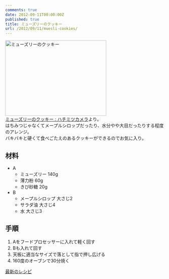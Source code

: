```yaml
---
comments: true
date: 2012-09-11T00:00:00Z
published: true
title: ミューズリーのクッキー
url: /2012/09/11/muesli-cookies/
---
```


<a href="http://www.flickr.com/photos/ebith/7975028474/" title="ミューズリーのクッキー by Ebith, on Flickr"><img src="http://farm9.staticflickr.com/8302/7975028474_740036360a_n.jpg" width="320" height="239" alt="ミューズリーのクッキー"></a>  
[ミューズリーのクッキー : ハチミツカメラ](http://hnycamera.exblog.jp/13661996 "ミューズリーのクッキー : ハチミツカメラ")より。  
はちみつじゃなくてメープルシロップだったり、水分やや大目だったりする程度のアレンジ。  
バキバキと硬くて食べごたえのあるクッキーができるのでお気に入り。

## 材料
- A
    - ミューズリー 140g
    - 薄力粉 60g
    - きび砂糖 20g
- B
    - メープルシロップ 大さじ2
    - サラダ油 大さじ4
    - 水 大さじ3

## 手順
1. Aをフードプロセッサーに入れて軽く回す
2. Bも入れて回す
3. 天板に適当なサイズで落として指で押し広げる
4. 160度のオーブンで30分焼く

[最新のレシピ](https://gist.github.com/3706093 "ミューズリーのクッキー — Gist")
